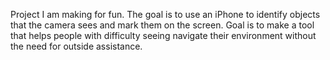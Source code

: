 Project I am making for fun. The goal is to use an iPhone to identify objects that the camera sees and mark them on the screen. 
Goal is to make a tool that helps people with difficulty seeing navigate their environment without the need for outside assistance.
